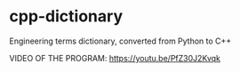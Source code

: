 # cpp-dictionary
Engineering terms dictionary, converted from Python to C++

VIDEO OF THE PROGRAM: https://youtu.be/PfZ30J2Kvqk
